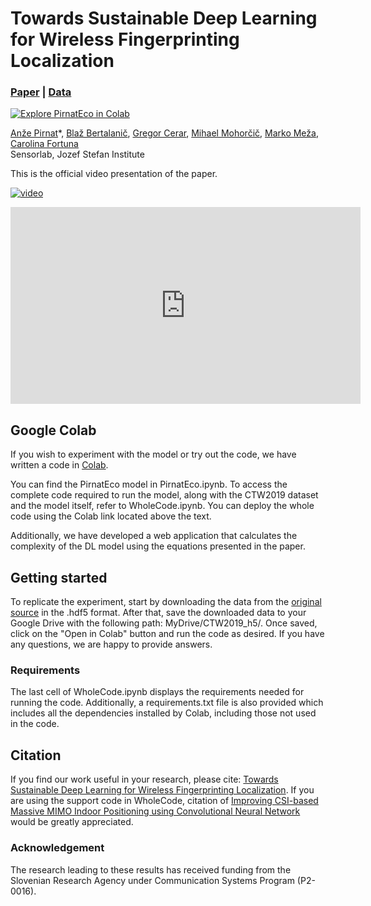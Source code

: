 # Towards Sustainable Deep Learning for Wireless Fingerprinting Localization

### [Paper](https://ieeexplore.ieee.org/document/9838464) | [Data](https://data.ieeemlc.org/Ds1Detail)

[![Explore PirnatEco in Colab](https://colab.research.google.com/assets/colab-badge.svg)](https://colab.research.google.com/github/anzepirnat/PirnatEco/blob/main/WholeCode.ipynb)<br>

[Anže Pirnat](https://sensorlab.ijs.si/people/apirnat/)\*,
[Blaž Bertalanič](https://sensorlab.ijs.si/people/bbertalanic/)\,
[Gregor Cerar](https://sensorlab.ijs.si/people/gcerar/),
[Mihael Mohorčič](https://sensorlab.ijs.si/people/mmohorcic/),
[Marko Meža](https://www.fe.uni-lj.si/o_fakulteti/imenik_zaposlenih/po_abecedi/199/),
[Carolina Fortuna](https://sensorlab.ijs.si/people/cfortuna/)<br>
Sensorlab, Jozef Stefan Institute

This is the official video presentation of the paper.

[![video](https://img.youtube.com/vi/r6ZTQBOlutM/0.jpg)](https://www.youtube.com/watch?v=r6ZTQBOlutM)

<iframe width="560" height="315" src="https://www.youtube.com/embed/r6ZTQBOlutM" title="YouTube video player" frameborder="0" allow="accelerometer; autoplay; clipboard-write; encrypted-media; gyroscope; picture-in-picture; web-share" allowfullscreen></iframe>

## Google Colab
If you wish to experiment with the model or try out the code, we have written a code in [Colab](https://colab.research.google.com/github/anzepirnat/PirnatEco/blob/main/WholeCode.ipynb). 

You can find the PirnatEco model in PirnatEco.ipynb. To access the complete code required to run the model, along with the CTW2019 dataset and the model itself, refer to WholeCode.ipynb. You can deploy the whole code using the Colab link located above the text.

Additionally, we have developed a web application that calculates the complexity of the DL model using the equations presented in the paper.

## Getting started
To replicate the experiment, start by downloading the data from the [original source](https://data.ieeemlc.org/Ds1Detail) in the .hdf5 format. After that, save the downloaded data to your Google Drive with the following path: MyDrive/CTW2019_h5/. Once saved, click on the "Open in Colab" button and run the code as desired. If you have any questions, we are happy to provide answers.


### Requirements
The last cell of WholeCode.ipynb displays the requirements needed for running the code. Additionally, a requirements.txt file is also provided which includes all the dependencies installed by Colab, including those not used in the code.

## Citation

If you find our work useful in your research, please cite: [Towards Sustainable Deep Learning for Wireless Fingerprinting Localization](https://ieeexplore.ieee.org/document/9838464).
If you are using the support code in WholeCode, citation of [Improving CSI-based Massive MIMO Indoor Positioning using Convolutional Neural Network](https://arxiv.org/abs/2102.03130) would be greatly appreciated.

### Acknowledgement

The research leading to these results has received funding from the Slovenian Research Agency under Communication Systems Program (P2-0016).
